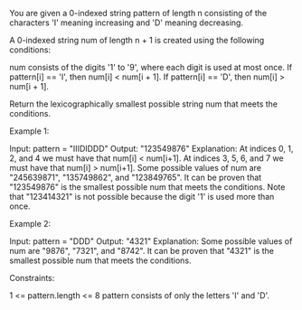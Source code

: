 You are given a 0-indexed string pattern of length n consisting of the
characters 'I' meaning increasing and 'D' meaning decreasing.

A 0-indexed string num of length n + 1 is created using the following
conditions:


num consists of the digits '1' to '9', where each digit is used at most
once.
If pattern[i] == 'I', then num[i] < num[i + 1].
If pattern[i] == 'D', then num[i] > num[i + 1].


Return the lexicographically smallest possible string num that meets the
conditions.


Example 1:


Input: pattern = "IIIDIDDD"
Output: "123549876"
Explanation:
At indices 0, 1, 2, and 4 we must have that num[i] < num[i+1].
At indices 3, 5, 6, and 7 we must have that num[i] > num[i+1].
Some possible values of num are "245639871", "135749862", and "123849765".
It can be proven that "123549876" is the smallest possible num that meets the
conditions.
Note that "123414321" is not possible because the digit '1' is used more than
once.

Example 2:


Input: pattern = "DDD"
Output: "4321"
Explanation:
Some possible values of num are "9876", "7321", and "8742".
It can be proven that "4321" is the smallest possible num that meets the
conditions.



Constraints:


1 <= pattern.length <= 8
pattern consists of only the letters 'I' and 'D'.




